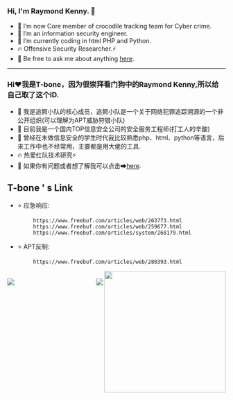 ### Hi, I'm Raymond Kenny. 👋

- 🔭 I’m now Core member of crocodile tracking team for Cyber crime.
- 🌱 I’m an information security engineer. 
- 🤔 I’m currently coding in html PHP and Python.
- 🔥 Offensive Security Researcher.⚡
- 💬 Be free to ask me about anything [here](https://github.com/1208606234/1208606234/issues).
____________________________________________________________________________________________________________________________________________________

### Hi❤我是T-bone，因为很崇拜看门狗中的Raymond Kenny,所以给自己取了这个ID.
- 🔭 我是追鳄小队的核心成员，追鳄小队是一个关于网络犯罪追踪溯源的一个非公开组织(可以理解为APT威胁狩猎小队)
- 🌱 目前我是一个国内TOP信息安全公司的安全服务工程师(打工人的辛酸)
- 🤔 曾经在未做信息安全的学生时代我比较熟悉php、html、python等语言，后来工作中也不经常用，主要都是用大佬的工具.
- 🔥 热爱红队技术研究⚡
- 💬 如果你有问题或者想了解我可以点击➡[here](https://github.com/1208606234/1208606234/issues).

 ## T-bone ' s Link
- ⭐️ 应急响应:  </br>

           https://www.freebuf.com/articles/web/263773.html
           https://www.freebuf.com/articles/web/259677.html
           https://www.freebuf.com/articles/system/268179.html
- ⭐️ APT反制:  </br>

           https://www.freebuf.com/articles/web/280393.html


<img align="right" height="280" src="https://inews.gtimg.com/newsapp_bt/0/13135825746/641">
</br>
<img align="left" src="https://github-readme-stats.vercel.app/api?username=1208606234&show_icons=true&hide_border=true">
<img align="right" src="https://github-readme-stats.vercel.app/api/top-langs/?username=1208606234&hide_border=true">
</div>